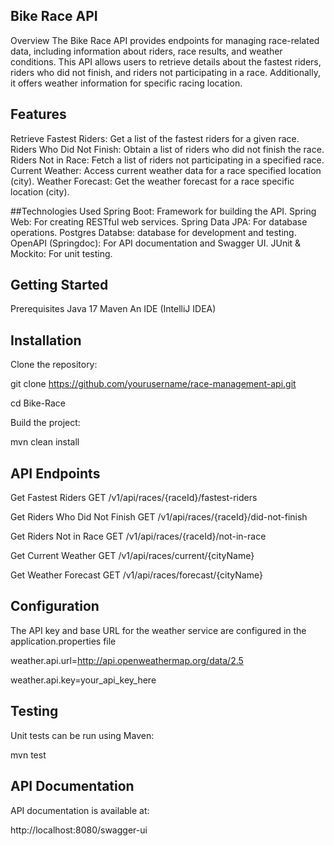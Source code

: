 ## Bike Race  API

Overview
The Bike Race API provides endpoints for managing race-related data, including information about riders, race results, and weather conditions. This API allows users to retrieve details about the fastest riders, riders who did not finish, and riders not participating in a race. 
Additionally, it offers weather information for specific racing location.

## Features

Retrieve Fastest Riders: Get a list of the fastest riders for a given race.
Riders Who Did Not Finish: Obtain a list of riders who did not finish the race.
Riders Not in Race: Fetch a list of riders not participating in a specified race.
Current Weather: Access current weather data for a race specified location (city).
Weather Forecast: Get the weather forecast for a race  specific location  (city).

##Technologies Used
Spring Boot: Framework for building the API.
Spring Web: For creating RESTful web services.
Spring Data JPA: For database operations.
Postgres Databse: database for development and testing.
OpenAPI (Springdoc): For API documentation and Swagger UI.
JUnit & Mockito: For unit testing.


## Getting Started

Prerequisites
Java 17 
Maven 
An IDE (IntelliJ IDEA)


## Installation

Clone the repository:

git clone https://github.com/yourusername/race-management-api.git

cd Bike-Race

Build the project:

mvn clean install

## API Endpoints

Get Fastest Riders
GET /v1/api/races/{raceId}/fastest-riders

Get Riders Who Did Not Finish
GET /v1/api/races/{raceId}/did-not-finish

Get Riders Not in Race
GET /v1/api/races/{raceId}/not-in-race

Get Current Weather
GET /v1/api/races/current/{cityName}

Get Weather Forecast
GET /v1/api/races/forecast/{cityName}

## Configuration
The API key and base URL for the weather service are configured in the application.properties file

weather.api.url=http://api.openweathermap.org/data/2.5

weather.api.key=your_api_key_here

## Testing
Unit tests can be run using Maven:

mvn test

## API Documentation

API documentation is available at:

http://localhost:8080/swagger-ui

